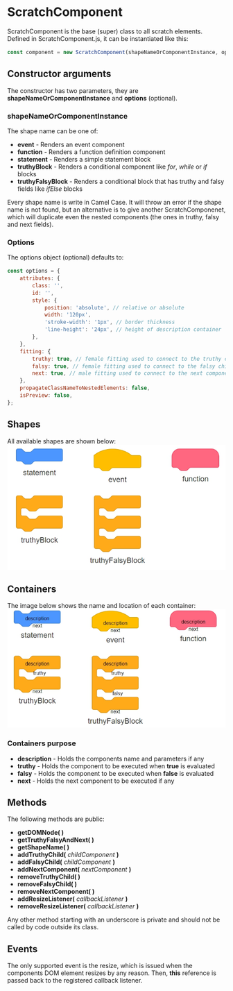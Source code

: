 # ScratchComponent
ScratchComponent is the base (super) class to all scratch elements. Defined in ScratchComponent.js, it can be instantiated like this:
```javascript
const component = new ScratchComponent(shapeNameOrComponentInstance, options);
```

## Constructor arguments
The constructor has two parameters, they are **shapeNameOrComponentInstance** and **options** (optional).

### shapeNameOrComponentInstance
The shape name can be one of:
* **event** - Renders an event component
* **function** - Renders a function definition component
* **statement** - Renders a simple statement block
* **truthyBlock** - Renders a conditional component like *for*, *while* or *if* blocks
* **truthyFalsyBlock** - Renders a conditional block that has truthy and falsy fields like *ifElse* blocks

Every shape name is write in Camel Case. It will throw an error if the shape name is not found, but an alternative is to give another ScratchComponenet, which will duplicate even the nested components (the ones in truthy, falsy and next fields).

### Options
The options object (optional) defaults to:
```javascript
const options = {
    attributes: {
        class: '',
        id: '',
        style: {
            position: 'absolute', // relative or absolute
            width: '120px',
            'stroke-width': '1px', // border thickness
            'line-height': '24px', // height of description container
        },
    },
    fitting: {
        truthy: true, // female fitting used to connect to the truthy child next fitting
        falsy: true, // female fitting used to connect to the falsy child next fitting
        next: true, // male fitting used to connect to the next component
    },
    propagateClassNameToNestedElements: false,
    isPreview: false,
};

```

## Shapes
All available shapes are shown below:
![Shapes](./src/assets/screenshots/ScratchComponents-sample.jpg)

## Containers
The image below shows the name and location of each container:
![Shapes](./src/assets/screenshots/ScratchComponents-containers.jpg)

### Containers purpose
* **description** - Holds the components name and parameters if any
* **truthy** - Holds the component to be executed when **true** is evaluated
* **falsy** - Holds the component to be executed when **false** is evaluated
* **next** - Holds the next component to be executed if any

## Methods
The following methods are public:
* **getDOMNode( )**
* **getTruthyFalsyAndNext( )**
* **getShapeName( )**
* **addTruthyChild(** *childComponent* **)**
* **addFalsyChild(** *childComponent* **)**
* **addNextComponent(** *nextComponent* **)**
* **removeTruthyChild( )**
* **removeFalsyChild( )**
* **removeNextComponent( )**
* **addResizeListener(** *callbackListener* **)**
* **removeResizeListener(** *callbackListener* **)**

Any other method starting with an underscore is private and should not be called by code outside its class.

## Events
The only supported event is the resize, which is issued when the components DOM element resizes by any reason. Then, **this** reference is passed back to the registered callback listener.
